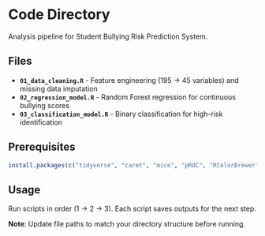 # Code Directory

Analysis pipeline for Student Bullying Risk Prediction System.

## Files

- **`01_data_cleaning.R`** - Feature engineering (195 → 45 variables) and missing data imputation
- **`02_regression_model.R`** - Random Forest regression for continuous bullying scores  
- **`03_classification_model.R`** - Binary classification for high-risk identification

## Prerequisites
```r
install.packages(c("tidyverse", "caret", "mice", "pROC", "RColorBrewer"))
```

## Usage
Run scripts in order (1 → 2 → 3). Each script saves outputs for the next step.

**Note**: Update file paths to match your directory structure before running.
